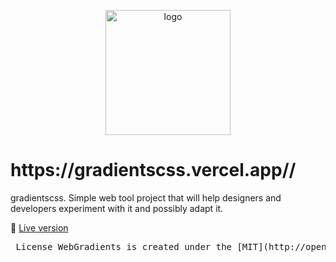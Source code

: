 <p align="center">
    <img width="200" src="https://cdn.dribbble.com/users/11365883/screenshots/20383041/media/ed0745667fa196c1604c89c9c279fa8d.png" alt="logo">
</p>

<h1>https://gradientscss.vercel.app//</h1>

gradientscss. Simple web tool project that will help designers and developers experiment with it and possibly adapt it.


:link: [Live version](https://gradientscss.vercel.app/)


<pre> License WebGradients is created under the [MIT](http://opensource.org/licenses/MIT) license. </pre>
